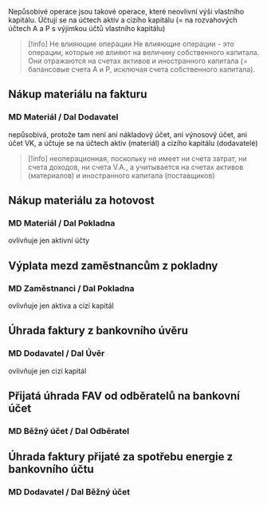 Nepůsobivé operace jsou takové operace, které neovlivní výši vlastního kapitálu. Účtují se na účtech aktiv a cizího kapitálu (= na rozvahových účtech A a P s výjimkou účtů vlastního kapitálu)

>[!info] Не влияющие операции
>Не влияющие операции - это операции, которые не влияют на величину собственного капитала. Они отражаются на счетах активов и иностранного капитала (= балансовые счета A и P, исключая счета собственного капитала).

## Nákup materiálu na fakturu

### MD Materiál / Dal Dodavatel

nepůsobivá, protože tam není ani nákladový účet, ani výnosový účet, ani účet VK, a účtuje se na účtech aktiv (materiál) a cizího kapitálu (dodavatelé)

>[!info] 
>неоперационная, поскольку не имеет ни счета затрат, ни счета доходов, ни счета V.A., а учитывается на счетах активов (материалов) и иностранного капитала (поставщиков)

## Nákup materiálu za hotovost

### MD Materiál / Dal Pokladna

ovlivňuje jen aktivní účty

## Výplata mezd zaměstnancům z pokladny

### MD Zaměstnanci / Dal Pokladna

ovlivňuje jen aktiva a cizí kapitál

## Úhrada faktury z bankovního úvěru

### MD Dodavatel / Dal Úvěr

ovlivňuje jen cizí kapitál

## Přijatá úhrada FAV od odběratelů na bankovní účet

### MD Běžný účet / Dal Odběratel

## Úhrada faktury přijaté za spotřebu energie z bankovního účtu

### MD Dodavatel / Dal Běžný účet